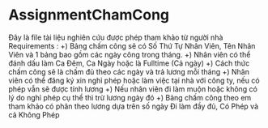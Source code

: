 # AssignmentChamCong
Đây là file tài liệu nghiên cứu được phép tham khảo từ người nhà
Requirements : +) Bảng chấm công sẽ có Số Thứ Tự Nhân Viên, Tên Nhân Viên và 1 bảng bao gồm các ngày công trong tháng.
               +) Nhân viên có thể đánh dấu làm Ca Đêm, Ca Ngày hoặc là Fulltime (Cả ngày)
               +) Cách thức chấm công sẽ là chấm đủ theo các ngày và trả lương mỗi tháng
               +) Nhân viên có thể đăng ký xin nghỉ phép hoặc làm việc tại nhà với công ty, nếu có phép vẫn sẽ được tính lương
               +) Nếu nhân viên đi làm muộn hoặc không có lý do nghỉ phép cụ thể thì trừ lương ngày đó
               +) Bảng chấm công theo em tham khảo có phân theo lương dựa trên số ngày Đi làm đầy đủ, Có Phép và cả Không Phép
